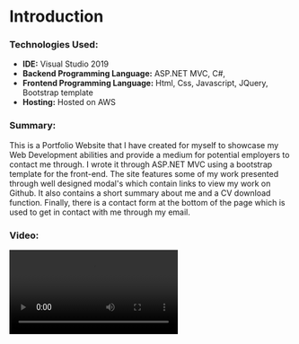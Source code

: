 # Introduction	

### Technologies Used:

+ **IDE:** Visual Studio 2019
+ **Backend Programming Language:** ASP.NET MVC, C#,
+ **Frontend Programming Language:**  Html, Css, Javascript, JQuery, Bootstrap template
+ **Hosting:** Hosted on AWS

### Summary:
This is a Portfolio Website that I have created for myself to showcase my Web Development abilities and provide a medium for potential employers to contact me through. I wrote it through ASP.NET MVC using a bootstrap template for the front-end. The site features some of my work presented through well designed modal's which contain links to view my work on Github. It also contains a short summary about me and a CV download function. Finally, there is a contact form at the bottom of the page which is used to get in contact with me through my email.


### Video:
![](Media/MyPortfolio.mp4)
